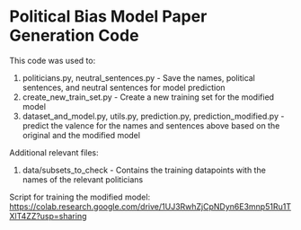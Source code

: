 # Political Bias Model Paper Generation Code

This code was used to:
1. politicians.py, neutral_sentences.py - Save the names, political sentences, and neutral sentences for model prediction
2. create_new_train_set.py - Create a new training set for the modified model
3. dataset_and_model.py, utils.py, prediction.py, prediction_modified.py - predict the valence for the names and sentences above based on the original and the modified model

Additional relevant files:
1. data/subsets_to_check - Contains the training datapoints with the names of the relevant politicians

Script for training the modified model:
https://colab.research.google.com/drive/1UJ3RwhZjCpNDyn6E3mnp51Ru1TXlT4ZZ?usp=sharing
